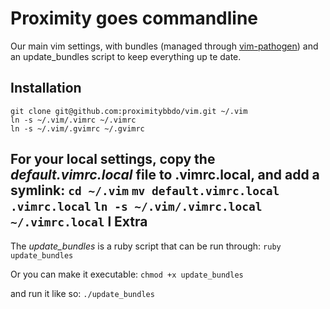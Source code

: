 Proximity goes commandline
==========================

Our main vim settings, with bundles (managed through [vim-pathogen](https://github.com/tpope/vim-pathogen)) and an update_bundles script to keep everything up te date.

Installation
------------
`git clone git@github.com:proximitybbdo/vim.git ~/.vim`  
`ln -s ~/.vim/.vimrc ~/.vimrc`  
`ln -s ~/.vim/.gvimrc ~/.gvimrc`  

For your local settings, copy the *default.vimrc.local* file to .vimrc.local, and add a symlink:
`cd ~/.vim`
`mv default.vimrc.local .vimrc.local`
`ln -s ~/.vim/.vimrc.local ~/.vimrc.local`
l
Extra
-----
The *update_bundles* is a ruby script that can be run through:
`ruby update_bundles`

Or you can make it executable:
`chmod +x update_bundles`

and run it like so:
`./update_bundles`
